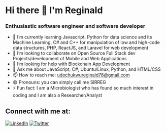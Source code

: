 # Hi there 👋 I'm Reginald
### Enthusiastic software engineer and software developer 

- 🌱 I’m currently learning Javascript, Python for data science and its Machine Learning, C# and C++ for manipulation of low and high-code data structures, PHP, ReactJS, and Laravel for web development
- :muscle: I’m looking to collaborate on Open Source Full Stack dev Projects/development of Mobile and Web Applications
- 🤔 I’m looking for help with  Blockchain App Development
- 💬 Ask me about JavaScript, C#, Ubuntu/Linux, Python, and HTML/CSS
- 📫 How to reach me: udochukwureginald78@gmail.com
- 😄 Pronouns: you can simply call me SIRREG
- ⚡ Fun fact: I am a Microbiologist who has found so much interest in coding and I am also a Researcher/Analyst

## Connect with me at:
[![LinkedIn](https://img.icons8.com/color/48/undefined/linkedin.png)](https://www.linkedin.com/in/udochukwu-reginald-971938225) [![Twitter](https://img.icons8.com/color/48/undefined/twitter--v1.png)](https://wwww.twitter.com/SIRREG4)
